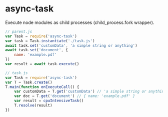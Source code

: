 # async-task
Execute node modules as child processes (child_process.fork wrapper).

```js
// parent.js
var Task = require('async-task')
var task = Task.instantiate('./task.js')
await task.set('customData', 'a simple string or anything')
await task.set('document', {
    name: 'example.pdf'
})
var result = await task.execute()
```

```js
// task.js
var Task = require('async-task')
var T = Task.create()
T.main(function onExecuteCall() {
    var customData = T.get('customData') // 'a simple string or anything'
    var doc = T.get('document') // { name: 'example.pdf' }
    var result = cpuIntensiveTask()
    T.resolve(result)
})
```